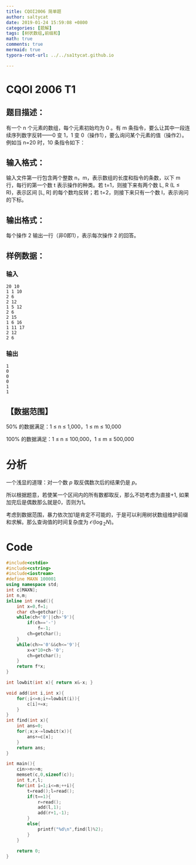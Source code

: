 ```yaml
---
title: CQOI2006 简单题
author: saltycat
date: 2019-01-24 15:59:08 +0800
categories: [题解]
tags: [树状数组,前缀和]
math: true
comments: true
mermaid: true
typora-root-url: ../../sa1tycat.github.io

---
```



# CQOI 2006 T1

## 题目描述：
有一个 n 个元素的数组，每个元素初始均为 0 。有 m 条指令，要么让其中一段连续序列数字反转——0 变 1，1 变 0（操作1），要么询问某个元素的值（操作2）。例如当 n=20 时，10 条指令如下：

## 输入格式：

输入文件第一行包含两个整数 n，m，表示数组的长度和指令的条数，以下 m 行，每行的第一个数 t 表示操作的种类。若 t=1，则接下来有两个数 L, R (L ≤ R)，表示区间 [L, R] 的每个数均反转；若 t=2，则接下来只有一个数 I，表示询问的下标。

## 输出格式：

每个操作 2 输出一行（非0即1），表示每次操作 2 的回答。

## 样例数据：

### 输入

```
20 10
1 1 10
2 6
2 12
1 5 12
2 6
2 15
1 6 16
1 11 17
2 12
2 6
```

### 输出

```
1
0
0
0
1
1
```

## 【数据范围】
50% 的数据满足：1 ≤ n ≤ 1,000，1 ≤ m ≤ 10,000

100% 的数据满足：1 ≤ n ≤ 100,000，1 ≤ m ≤ 500,000

# 分析
一个浅显的道理：对一个数 $p$ 取反偶数次后的结果仍是 $p$。

所以根据题意，若使某一个区间内的所有数都取反，那么不妨考虑为直接+1, 如果加完后是偶数那么就是0，否则为1。

考虑到数据范围，暴力依次加1是肯定不可能的，于是可以利用树状数组维护前缀和求解。那么查询值的时间复杂度为 $\mathcal{O}(\log{}_2N)$。

# Code

```c++
#include<cstdio>
#include<cstring>
#include<iostream>
#define MAXN 100001
using namespace std;
int c[MAXN];
int n,m;
inline int read(){
    int x=0,f=1;  
    char ch=getchar();
    while(ch<'0'||ch>'9'){
        if(ch=='-')
            f=-1;
        ch=getchar();
    }
    while(ch>='0'&&ch<='9'){
        x=x*10+ch-'0';
        ch=getchar();
    }
    return f*x;
}

int lowbit(int x){ return x&-x; }

void add(int i,int x){
    for(;i<=n;i+=lowbit(i)){
        c[i]+=x;
    }
}
int find(int x){
    int ans=0;
    for(;x;x-=lowbit(x)){
        ans+=c[x];
    }
    return ans;
}

int main(){
    cin>>n>>m;
    memset(c,0,sizeof(c));
    int t,r,l;
    for(int i=1;i<=m;++i){
        t=read();l=read();
        if(t==1){
            r=read();
            add(l,1);
            add(r+1,-1);
        }
        else{
            printf("%d\n",find(l)%2);
        }
    }
    
    return 0;
}
```
